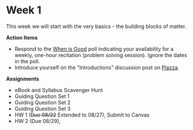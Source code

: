 # Week 1


This week we will start with the very basics - the building blocks of matter.  

**Action Items**
- Respond to the [When is Good](http://whenisgood.net/z7tj85x) poll indicating your availability for a weekly, one-hour recitation (problem solving session).  Ignore the dates in the poll.
- Introduce yourself on the "Introductions" discussion post on [Piazza](https://psu.instructure.com/courses/1866869/external_tools/195053).


**Assignments**
- eBook and Syllabus Scavenger Hunt
- Guiding Question Set 1 
- Guiding Question Set 2
- Guiding Question Set 3
- HW 1 (~~Due 08/22~~ Extended to 08/27), Submit to Canvas
- HW 2 (Due 08/29), 




